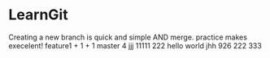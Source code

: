 # LearnGit
Creating a new branch is quick and simple AND merge.
practice makes execelent!
feature1 + 1 + 1
master
4
jjj
11111
222
hello world
jhh
926
222
333
